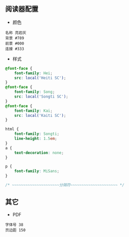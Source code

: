 ## 阅读器配置

- 颜色

```
名称 亮岩灰
背景 #789
前景 #000
连接 #333
```

- 样式

```css
@font-face {
    font-family: Hei;
    src: local('Heiti SC');
}
@font-face {
    font-family: Song;
    src: local('Songti SC');
}
@font-face {
    font-family: Kai;
    src: local('Kaiti SC');
}
```
```css
html {
    font-family: Songti;
    line-height: 1.5em;
}
a {
    text-decoration: none;
}
```
```css
p {
    font-family: MiSans;
}
```
```css
/* ~~~~~~~~~~~~~~~~~~~~~分隔符~~~~~~~~~~~~~~~~~~~~~ */
```

## 其它

- PDF
```
字体号 38
页边距 150
```
